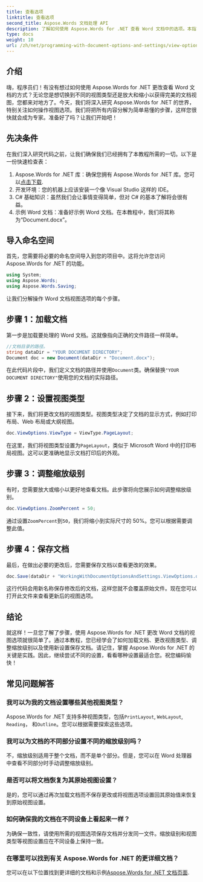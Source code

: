 ```yaml
---
title: 查看选项
linktitle: 查看选项
second_title: Aspose.Words 文档处理 API
description: 了解如何使用 Aspose.Words for .NET 查看 Word 文档中的选项。本指南涵盖设置视图类型、调整缩放级别以及保存文档。
type: docs
weight: 10
url: /zh/net/programming-with-document-options-and-settings/view-options/
---
```

## 介绍

嗨，程序员们！有没有想过如何使用 Aspose.Words for .NET 更改查看 Word 文档的方式？无论您是想切换到不同的视图类型还是放大和缩小以获得完美的文档视图，您都来对地方了。今天，我们将深入研究 Aspose.Words for .NET 的世界，特别关注如何操作视图选项。我们将把所有内容分解为简单易懂的步骤，这样您很快就会成为专家。准备好了吗？让我们开始吧！

## 先决条件

在我们深入研究代码之前，让我们确保我们已经拥有了本教程所需的一切。以下是一份快速检查表：

1.  Aspose.Words for .NET 库：确保您拥有 Aspose.Words for .NET 库。您可以[点击下载](https://releases.aspose.com/words/net/).
2. 开发环境：您的机器上应该安装一个像 Visual Studio 这样的 IDE。
3. C# 基础知识：虽然我们会让事情变得简单，但对 C# 的基本了解将会很有益。
4. 示例 Word 文档：准备好示例 Word 文档。在本教程中，我们将其称为“Document.docx”。

## 导入命名空间

首先，您需要将必要的命名空间导入到您的项目中。这将允许您访问 Aspose.Words for .NET 的功能。

```csharp
using System;
using Aspose.Words;
using Aspose.Words.Saving;
```

让我们分解操作 Word 文档视图选项的每个步骤。

## 步骤 1：加载文档

第一步是加载要处理的 Word 文档。这就像指向正确的文件路径一样简单。

```csharp
//文档目录的路径。
string dataDir = "YOUR DOCUMENT DIRECTORY";
Document doc = new Document(dataDir + "Document.docx");
```

在此代码片段中，我们定义文档的路径并使用`Document`类。确保替换`"YOUR DOCUMENT DIRECTORY"`使用您的文档的实际路径。

## 步骤 2：设置视图类型

接下来，我们将更改文档的视图类型。视图类型决定了文档的显示方式，例如打印布局、Web 布局或大纲视图。

```csharp
doc.ViewOptions.ViewType = ViewType.PageLayout;
```

在这里，我们将视图类型设置为`PageLayout`，类似于 Microsoft Word 中的打印布局视图。这可以更准确地显示文档打印后的外观。

## 步骤 3：调整缩放级别

有时，您需要放大或缩小以更好地查看文档。此步骤将向您展示如何调整缩放级别。

```csharp
doc.ViewOptions.ZoomPercent = 50;
```

通过设置`ZoomPercent`到`50`，我们将缩小到实际尺寸的 50%。您可以根据需要调整此值。

## 步骤 4：保存文档

最后，在做出必要的更改后，您需要保存文档以查看更改的效果。

```csharp
doc.Save(dataDir + "WorkingWithDocumentOptionsAndSettings.ViewOptions.docx");
```

这行代码会用新名称保存修改后的文档，这样您就不会覆盖原始文件。现在您可以打开此文件来查看更新后的视图选项。

## 结论

就这样！一旦您了解了步骤，使用 Aspose.Words for .NET 更改 Word 文档的视图选项就很简单了。通过本教程，您已经学会了如何加载文档、更改视图类型、调整缩放级别以及使用新设置保存文档。请记住，掌握 Aspose.Words for .NET 的关键是实践。因此，继续尝试不同的设置，看看哪种设置最适合您。祝您编码愉快！

## 常见问题解答

### 我可以为我的文档设置哪些其他视图类型？

 Aspose.Words for .NET 支持多种视图类型，包括`PrintLayout`, `WebLayout`, `Reading`， 和`Outline`。您可以根据需要探索这些选项。

### 我可以为文档的不同部分设置不同的缩放级别吗？

不，缩放级别适用于整个文档，而不是单个部分。但是，您可以在 Word 处理器中查看不同部分时手动调整缩放级别。

### 是否可以将文档恢复为其原始视图设置？

是的，您可以通过再次加载文档而不保存更改或将视图选项设置回其原始值来恢复到原始视图设置。

### 如何确保我的文档在不同设备上看起来一样？

为确保一致性，请使用所需的视图选项保存文档并分发同一文件。缩放级别和视图类型等视图设置应在不同设备上保持一致。

### 在哪里可以找到有关 Aspose.Words for .NET 的更详细文档？

您可以在以下位置找到更详细的文档和示例[Aspose.Words for .NET 文档页面](https://reference.aspose.com/words/net/).